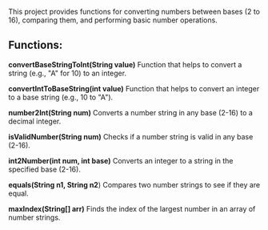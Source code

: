 This project provides functions for converting numbers between bases (2 to 16), comparing them, and performing basic number operations.

## Functions:

**convertBaseStringToInt(String value)**
Function that helps to convert a string (e.g., "A" for 10) to an integer.

**convertIntToBaseString(int value)**
Function that helps to convert an integer to a base string (e.g., 10 to "A").

**number2Int(String num)**
Converts a number string in any base (2-16) to a decimal integer.

**isValidNumber(String num)**
Checks if a number string is valid in any base (2-16).

**int2Number(int num, int base)**
Converts an integer to a string in the specified base (2-16).

**equals(String n1, String n2**)
Compares two number strings to see if they are equal.

**maxIndex(String[] arr)**
Finds the index of the largest number in an array of number strings.


